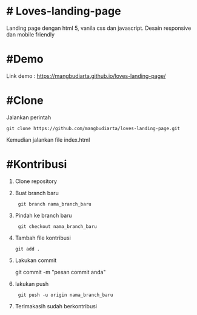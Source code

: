 # # Loves-landing-page
Landing page dengan html 5, vanila css dan javascript. Desain responsive dan mobile friendly

# #Demo
Link demo : https://mangbudiarta.github.io/loves-landing-page/

# #Clone
Jalankan perintah

    git clone https://github.com/mangbudiarta/loves-landing-page.git

Kemudian jalankan file index.html

# #Kontribusi
1. Clone repository
2. Buat branch baru
   ```
    git branch nama_branch_baru
   ```
4. Pindah ke branch baru
   ```
    git checkout nama_branch_baru
   ```
6. Tambah file kontribusi
    ```
    git add .
    ```
7. Lakukan commit
   
    git commit -m "pesan commit anda"

8. lakukan push
   ```
    git push -u origin nama_branch_baru
    ```
10. Terimakasih sudah berkontribusi 
